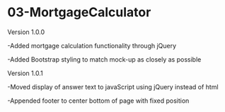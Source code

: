 # 03-MortgageCalculator

Version 1.0.0


-Added mortgage calculation functionality through jQuery

-Added Bootstrap styling to match mock-up as closely as possible



Version 1.0.1


-Moved display of answer text to javaScript using jQuery instead of html

-Appended footer to center bottom of page with fixed position
